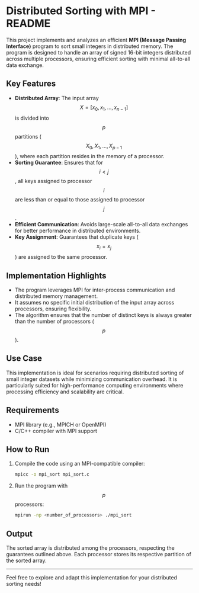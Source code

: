 # Distributed Sorting with MPI - README

This project implements and analyzes an efficient **MPI (Message Passing Interface)** program to sort small integers in distributed memory. The program is designed to handle an array of signed 16-bit integers distributed across multiple processors, ensuring efficient sorting with minimal all-to-all data exchange.

## Key Features
- **Distributed Array**: The input array $$ X = [x_0, x_1, \dots, x_{n-1}] $$ is divided into $$ p $$ partitions ($$ X_0, X_1, \dots, X_{p-1} $$), where each partition resides in the memory of a processor.
- **Sorting Guarantee**: Ensures that for $$ i < j $$, all keys assigned to processor $$ i $$ are less than or equal to those assigned to processor $$ j $$.
- **Efficient Communication**: Avoids large-scale all-to-all data exchanges for better performance in distributed environments.
- **Key Assignment**: Guarantees that duplicate keys ($$ x_i = x_j $$) are assigned to the same processor.

## Implementation Highlights
- The program leverages MPI for inter-process communication and distributed memory management.
- It assumes no specific initial distribution of the input array across processors, ensuring flexibility.
- The algorithm ensures that the number of distinct keys is always greater than the number of processors ($$ p $$).

## Use Case
This implementation is ideal for scenarios requiring distributed sorting of small integer datasets while minimizing communication overhead. It is particularly suited for high-performance computing environments where processing efficiency and scalability are critical.

## Requirements
- MPI library (e.g., MPICH or OpenMPI)
- C/C++ compiler with MPI support

## How to Run
1. Compile the code using an MPI-compatible compiler:
   ```bash
   mpicc -o mpi_sort mpi_sort.c
   ```
2. Run the program with $$ p $$ processors:
   ```bash
   mpirun -np <number_of_processors> ./mpi_sort
   ```

## Output
The sorted array is distributed among the processors, respecting the guarantees outlined above. Each processor stores its respective partition of the sorted array.

---

Feel free to explore and adapt this implementation for your distributed sorting needs!
